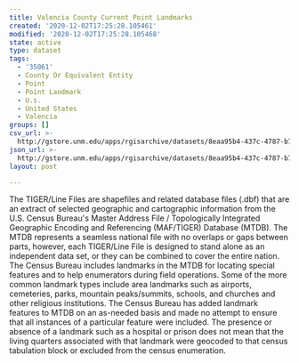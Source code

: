 ```yaml
---
title: Valencia County Current Point Landmarks
created: '2020-12-02T17:25:28.105461'
modified: '2020-12-02T17:25:28.105468'
state: active
type: dataset
tags:
  - '35061'
  - County Or Equivalent Entity
  - Point
  - Point Landmark
  - U.s.
  - United States
  - Valencia
groups: []
csv_url: >-
  http://gstore.unm.edu/apps/rgisarchive/datasets/8eaa95b4-437c-4787-b7ed-b025893f9a68/tl_2010_35061_pointlm.derived.csv
json_url: >-
  http://gstore.unm.edu/apps/rgisarchive/datasets/8eaa95b4-437c-4787-b7ed-b025893f9a68/tl_2010_35061_pointlm.derived.json
layout: post

---
```

The TIGER/Line Files are shapefiles and related database files (.dbf) that are an extract of selected geographic and cartographic information from the U.S. Census Bureau's Master Address File / Topologically Integrated Geographic Encoding and Referencing (MAF/TIGER) Database (MTDB).  The MTDB represents a seamless national file with no overlaps or gaps between parts, however, each TIGER/Line File is designed to stand alone as an independent data set, or they can be combined to cover the entire nation.  The Census Bureau includes landmarks in the MTDB for locating special features and to help enumerators during field operations.  Some of the more common landmark types include area landmarks such as airports, cemeteries, parks, mountain peaks/summits, schools, and churches and other religious institutions.  The Census Bureau has added landmark features to MTDB on an as-needed basis and made no attempt to ensure that all instances of a particular feature were included.  The presence or absence of a landmark such as a hospital or prison does not mean that the living quarters associated with that landmark were geocoded to that census tabulation block or excluded from the census enumeration.  

